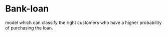 # Bank-loan
model which can classify the right customers who have a higher probability of purchasing the loan.
